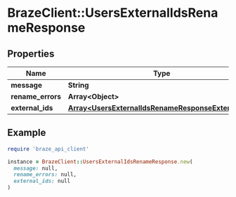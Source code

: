 # BrazeClient::UsersExternalIdsRenameResponse

## Properties

| Name | Type | Description | Notes |
| ---- | ---- | ----------- | ----- |
| **message** | **String** |  | [optional] |
| **rename_errors** | **Array&lt;Object&gt;** |  | [optional] |
| **external_ids** | [**Array&lt;UsersExternalIdsRenameResponseExternalIds&gt;**](UsersExternalIdsRenameResponseExternalIds.md) |  | [optional] |

## Example

```ruby
require 'braze_api_client'

instance = BrazeClient::UsersExternalIdsRenameResponse.new(
  message: null,
  rename_errors: null,
  external_ids: null
)
```

